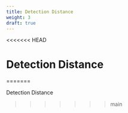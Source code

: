 ```yaml
---
title: Detection Distance
weight: 3
draft: true
---
```

<<<<<<< HEAD
# Detection Distance
=======

Detection Distance
>>>>>>> main
